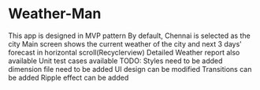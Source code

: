# Weather-Man
This app is designed in MVP pattern
By default, Chennai is selected as the city
Main screen shows the current weather of the city and next 3 days' forecast in horizontal scroll(Recyclerview)
Detailed Weather report also available
Unit test cases available
TODO:
Styles need to be added
dimension file need to be added
UI design can be modified
Transitions can be added
Ripple effect can be added
